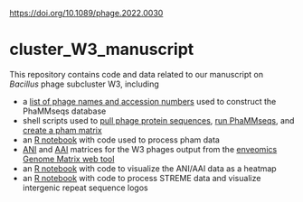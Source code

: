 https://doi.org/10.1089/phage.2022.0030

# cluster_W3_manuscript
This repository contains code and data related to our manuscript on *Bacillus* phage subcluster W3, including
- a [list of phage names and accession numbers](https://github.com/acvill/cluster_W3_manuscript/blob/main/data/Bacillus_phage.txt) used to construct the PhaMMseqs database
- shell scripts used to [pull phage protein sequences](https://github.com/acvill/cluster_W3_manuscript/blob/main/notebooks_scripts/get_faa.sh), [run PhaMMseqs](https://github.com/acvill/cluster_W3_manuscript/blob/main/notebooks_scripts/run_phammseqs.sh), and [create a pham matrix](https://github.com/acvill/cluster_W3_manuscript/blob/main/notebooks_scripts/parse_phams.sh)
- an [R notebook](https://github.com/acvill/cluster_W3_manuscript/blob/main/notebooks_scripts/phams_26July2023.Rmd) with code used to process pham data
- [ANI](https://github.com/acvill/cluster_W3_manuscript/blob/main/data/W3_ani_matrix_14Aug2023.txt) and [AAI](https://github.com/acvill/cluster_W3_manuscript/blob/main/data/W3_aai_matrix_14Aug2023.txt) matrices for the W3 phages output from the [enveomics Genome Matrix web tool](http://enve-omics.ce.gatech.edu/g-matrix/)
- an [R notebook](https://github.com/acvill/cluster_W3_manuscript/blob/main/notebooks_scripts/ani_aai_plot.Rmd) with code to visualize the ANI/AAI data as a heatmap
- an [R notebook](https://github.com/acvill/cluster_W3_manuscript/blob/main/notebooks_scripts/intergenic_repeats_W3phages.Rmd) with code to process STREME data and visualize intergenic repeat sequence logos 
